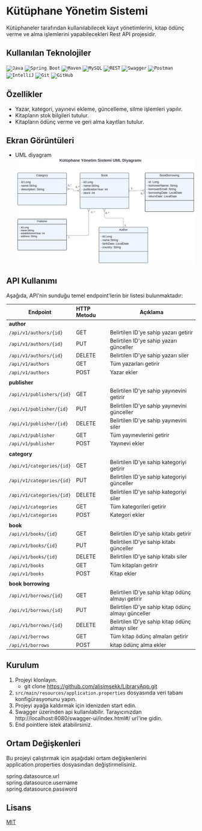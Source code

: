 # Kütüphane Yönetim Sistemi

Kütüphaneler tarafından kullanılabilecek kayıt yönetimlerini, kitap ödünç verme ve alma işlemlerini yapabilecekleri Rest API projesidir.
## Kullanılan Teknolojiler

<code><img width="50" src="https://user-images.githubusercontent.com/25181517/117201156-9a724800-adec-11eb-9a9d-3cd0f67da4bc.png" alt="Java" title="Java"/></code>
<code><img width="50" src="https://user-images.githubusercontent.com/25181517/183891303-41f257f8-6b3d-487c-aa56-c497b880d0fb.png" alt="Spring Boot" title="Spring Boot"/></code>
<code><img width="50" src="https://user-images.githubusercontent.com/25181517/117207242-07d5a700-adf4-11eb-975e-be04e62b984b.png" alt="Maven" title="Maven"/></code>
<code><img width="50" src="https://user-images.githubusercontent.com/25181517/183896128-ec99105a-ec1a-4d85-b08b-1aa1620b2046.png" alt="MySQL" title="MySQL"/></code>
<code><img width="50" src="https://user-images.githubusercontent.com/25181517/192107858-fe19f043-c502-4009-8c47-476fc89718ad.png" alt="REST" title="REST"/></code>
<code><img width="50" src="https://user-images.githubusercontent.com/25181517/186711335-a3729606-5a78-4496-9a36-06efcc74f800.png" alt="Swagger" title="Swagger"/></code>
<code><img width="50" src="https://user-images.githubusercontent.com/25181517/192109061-e138ca71-337c-4019-8d42-4792fdaa7128.png" alt="Postman" title="Postman"/></code>
<code><img width="50" src="https://user-images.githubusercontent.com/25181517/192108890-200809d1-439c-4e23-90d3-b090cf9a4eea.png" alt="IntelliJ" title="IntelliJ"/></code>
<code><img width="50" src="https://user-images.githubusercontent.com/25181517/192108372-f71d70ac-7ae6-4c0d-8395-51d8870c2ef0.png" alt="Git" title="Git"/></code>
<code><img width="50" src="https://user-images.githubusercontent.com/25181517/192108374-8da61ba1-99ec-41d7-80b8-fb2f7c0a4948.png" alt="GitHub" title="GitHub"/></code>

## Özellikler

- Yazar, kategori, yayınevi ekleme, güncelleme, silme işlemleri yapılır.
- Kitapların stok bilgileri tutulur.
- Kitapların ödünç verme ve geri alma kayıtları tutulur.

## Ekran Görüntüleri
- UML diyagram
  <img src="src/main/resources/images/uml.png" alt="Diagram_1" width="" />

## API Kullanımı
Aşağıda, API'nin sunduğu temel endpoint'lerin bir listesi bulunmaktadır:


| Endpoint                   | HTTP Metodu | Açıklama                                            |
|----------------------------|:------------|-----------------------------------------------------|
| **author**                 |             |                                                     |
| `/api/v1/authors/{id}`     | GET         | Belirtilen ID'ye sahip yazarı getirir               |
| `/api/v1/authors/{id}`     | PUT         | Belirtilen ID'ye sahip yazarı günceller             |
| `/api/v1/authors/{id}`     | DELETE      | Belirtilen ID'ye sahip yazarı siler                 |
| `/api/v1/authors`          | GET         | Tüm yazarları getirir                               |
| `/api/v1/authors`          | POST        | Yazar ekler                                         |
|                            |             |                                                     |
| **publisher**              |             |                                                     |
| `/api/v1/publishers/{id}`  | GET         | Belirtilen ID'ye sahip yayınevini getirir           |
| `/api/v1/publisher/{id}`   | PUT         | Belirtilen ID'ye sahip yayınevini günceller         |
| `/api/v1/publisher/{id}`   | DELETE      | Belirtilen ID'ye sahip yayınevini siler             |
| `/api/v1/publisher`        | GET         | Tüm yayınevlerini getirir                           |
| `/api/v1/publisher`        | POST        | Yayınevi ekler                                      |
|                            |             |                                                     |
| **category**               |             |                                                     |
| `/api/v1/categories/{id}`  | GET         | Belirtilen ID'ye sahip kategoriyi getirir           |
| `/api/v1/categories/{id}`  | PUT         | Belirtilen ID'ye sahip kategoriyi günceller         |
| `/api/v1/categories/{id}`  | DELETE      | Belirtilen ID'ye sahip kategoriyi siler             |
| `/api/v1/categories`       | GET         | Tüm kategorileri getirir                            |
| `/api/v1/categories`       | POST        | Kategori ekler                                      |
|                            |             |                                                     |
| **book**                   |             |                                                     |
| `/api/v1/books/{id}`       | GET         | Belirtilen ID'ye sahip kitabı getirir               |
| `/api/v1/books/{id}`       | PUT         | Belirtilen ID'ye sahip kitabı günceller             |
| `/api/v1/books/{id}`       | DELETE      | Belirtilen ID'ye sahip kitabı siler                 |
| `/api/v1/books`            | GET         | Tüm kitapları getirir                               |
| `/api/v1/books`            | POST        | Kitap ekler                                         |
|                            |             |                                                     |
| **book borrowing**         |             |                                                     |
| `/api/v1/borrows/{id}`     | GET         | Belirtilen ID'ye sahip kitap ödünç almayı getirir   |
| `/api/v1/borrows/{id}`     | PUT         | Belirtilen ID'ye sahip kitap ödünç almayı günceller |
| `/api/v1/borrows/{id}`     | DELETE      | Belirtilen ID'ye sahip kitap ödünç almayı siler     |
| `/api/v1/borrows`          | GET         | Tüm kitap ödünç almaları getirir                    |
| `/api/v1/borrows`          | POST        | kitap ödünç alma ekler                              |


## Kurulum
1. Projeyi klonlayın.
    - git clone https://github.com/alisimsekk/LibraryApp.git
2. `src/main/resources/application.properties` dosyasında veri tabanı konfigürasyonunu yapın.
3. Projeyi ayağa kaldırmak için idenizden start edin.
4. Swagger üzerinden api kullanılabilir. Tarayıcınızdan http://localhost:8080/swagger-ui/index.html#/ url'ine gidin.
5. End pointlere istek atabilirsiniz.

## Ortam Değişkenleri

Bu projeyi çalıştırmak için aşağıdaki ortam değişkenlerini application.properties dosyasından değiştirmelisiniz.

spring.datasource.url  
spring.datasource.username  
spring.datasource.password

## Lisans

[MIT](https://choosealicense.com/licenses/mit/)

